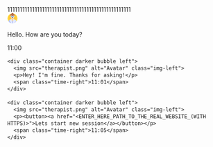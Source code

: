 <!DOCTYPE html>
<html lang="en">

<head>
  <meta charset="UTF-8">
  <title>Chatbot</title>
  <meta charset="UTF-8">
  <meta name="viewport" content="width=device-width, initial-scale=1.0">
  <meta http-equiv="X-UA-Compatible" content="ie=edge">
  <link rel="stylesheet" href="style.css">
</head>

<body>
  11111111111111111111111111111111111111111111111111
  <div class="container chat">
    <div class="container bubble right">
      <img src="psychiatrist.png" alt="Avatar" class="img-right">
      <p>Hello. How are you today?</p>
      <span class="time-left">11:00</span>
    </div>

    <div class="container darker bubble left">
      <img src="therapist.png" alt="Avatar" class="img-left">
      <p>Hey! I'm fine. Thanks for asking!</p>
      <span class="time-right">11:01</span>
    </div>

    <div class="container darker bubble left">
      <img src="therapist.png" alt="Avatar" class="img-left">
      <p><button><a href="<ENTER_HERE_PATH_TO_THE_REAL_WEBSITE_(WITH HTTPS)>">Lets start new session</a></button></p>
      <span class="time-right">11:05</span>
    </div>
  </div>

</body>
</html>
